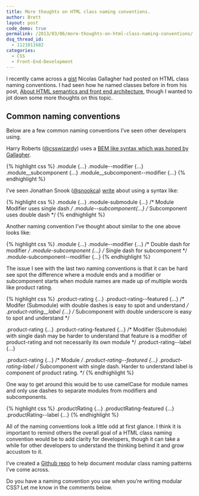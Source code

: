 ```yaml
---
title: More thoughts on HTML class naming conventions.
author: Brett
layout: post
code_demo: true
permalink: /2013/03/06/more-thoughts-on-html-class-naming-conventions/
dsq_thread_id:
  - 1121011682
categories:
  - CSS
  - Front-End-Development
---
```

I recently came across a [gist][1] Nicolas Gallagher had posted on HTML class naming conventions. I had seen how he named classes before in from his post, [About HTML semantics and front end architecture][2], though I wanted to jot down some more thoughts on this topic.

## Common naming conventions

Below are a few common naming conventions I&#8217;ve seen other developers using.

Harry Roberts ([@csswizardy][3]) uses a [BEM like syntax which was honed by Gallagher][4].

{% highlight css %}
.module {...}
.module--modifier {...}
.module__subcomponent {...}
.module__subcomponent--modifier {...}
{% endhighlight %}

I&#8217;ve seen Jonathan Snook ([@snookca][5]) [write][6] about using a syntax like:

{% highlight css %}
.module {...}
.module-submodule {...} /* Module Modifier uses single dash */
.module--subcomponent{...} /* Subcomponent uses double dash */
{% endhighlight %}

Another naming convention I&#8217;ve thought about similar to the one above looks like:

{% highlight css %}
.module {...}
.module--modifier {...} /* Double dash for modifier */
.module-subcomponent {...} /* Single dash for subcomponent */
.module-subcomponent--modifier {...}
{% endhighlight %}

The issue I see with the last two naming conventions is that it can be hard see spot the difference where a module ends and a modifier or subcomponent starts when module names are made up of multiple words like product rating.

{% highlight css %}
.product-rating {...}
.product-rating--featured {...} /* Modifer (Submodule) with double dashes is easy to spot and understand */
.product-rating__label {...} /* Subcomponent with double underscore is easy to spot and understand */

.product-rating {...}
.product-rating-featured {...} /* Modifier (Submodule) with single dash may be harder to understand that feature is a modifier of product-rating and not necessarily its own module */
.product-rating--label {...}

.product-rating {...} /* Module */
.product-rating--featured {...}
.product-rating-label /* Subcomponent with single dash. Harder to understand label is component of product rating. */
{% endhighlight %}

One way to get around this would be to use camelCase for module names and only use dashes to separate modules from modifiers and subcomponents.

{% highlight css %}
.productRating {...}
.productRating-featured {...}
.productRating--label {...}
{% endhighlight %}

All of the naming conventions look a little odd at first glance. I think it is important to remind others the overall goal of a HTML class naming convention would be to add clarity for developers, though it can take a while for other developers to understand the thinking behind it and grow accustom to it.

I&#8217;ve created a [Github repo][7] to help document modular class naming patterns I&#8217;ve come across.

Do you have a naming convention you use when you&#8217;re writing modular CSS? Let me know in the comments below.

 [1]: https://gist.github.com/necolas/1309546
 [2]: http://nicolasgallagher.com/about-html-semantics-front-end-architecture/
 [3]: https://twitter.com/csswizardry
 [4]: http://csswizardry.com/2013/01/mindbemding-getting-your-head-round-bem-syntax/
 [5]: https://twitter.com/snookca
 [6]: http://us2.campaign-archive1.com/?u=2de298319eb1c284bd66e8b42&id=966ba5b4d3
 [7]: https://github.com/bjankord/CSS-Modules-Subcomponents-And-Modifiers-Collection
